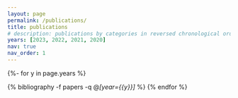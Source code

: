```yaml
---
layout: page
permalink: /publications/
title: publications
# description: publications by categories in reversed chronological order. generated by jekyll-scholar.
years: [2023, 2022, 2021, 2020]
nav: true
nav_order: 1
---
```

<!-- _pages/publications.md -->
<div class="publications">

{%- for y in page.years %}
  <!-- jt_comment: enable/disable categories by years -->
  <!-- <h3 class="year">{{y}}</h3>  -->
  {% bibliography -f papers -q @*[year={{y}}]* %}
{% endfor %}

</div>
